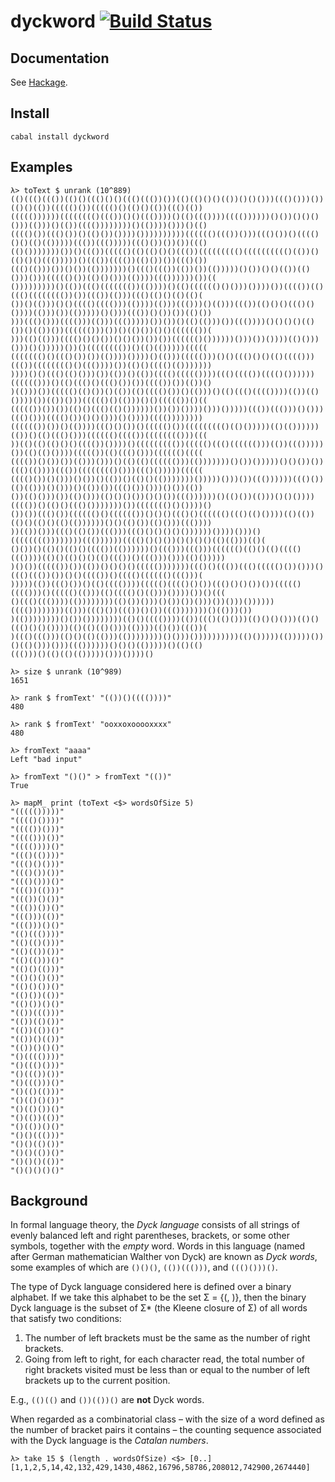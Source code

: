 # dyckword [![Build Status](https://img.shields.io/travis/johanneshilden/dyckword/master.svg?style=flat)](https://travis-ci.org/johanneshilden/dyckword)

## Documentation

See [Hackage](http://hackage.haskell.org/package/dyckword/docs/Math-DyckWord-Binary.html).

## Install

```
cabal install dyckword
```

## Examples

```
λ> toText $ unrank (10^889)
(()((()((())(()()((()()()((()((())())(()(()()()(())()()()))((()()))())(()()(())((((()())((((()()(()()(())((()(())
((((())))))(((((((()((())()()((())))()(()((())))(((())))))()())()()()()))(()))()(())(((())))))))()(())))()))()(()
(((()())((()())()(()())())))())))))))))(((((()((())()))((()())()(((()()()(()(()))))((())((()))))((()())())())((()
(()()))))))())()((())((((()(()(()()()((())((((((((()(((((((((()(())()(()()()((()))))()((())(((())(()())())((()())
((()(()))())()())(()))))))()((()((())(())())(()))))()())()()(())(()()))()))((((()())(()()()))(())))((())))))())((
()))))))))()(())((()((((((())(())))()(()(((((()()()))())))())(((())(()((()(((((((())())((())(()))((()(()()(()(()(
())()(()))()()(((()(((()))(())))(()))((()))()(()))((())(()()()((()()())))(()))())(()))))()()))((())()())())(()())
)))((()()))(((()))(()))((()))))())())()(()(()))())((())))()()()()(()())()(())())(((((()))())()(()())()()(((((())(
)))(()(()))(((()()()())()()())())())(((((()())))))()))())())))(()()))()))()()))))())()(((((((())()(()(()))))(((((
((((((()()((()())())(())))())))()(()))((((()))()()((()()()(()(((()))((())(((((((()()((())))())(()()(((()(()))))))
))))()()((()(()()))())(())()(())(((()((((())))((()(((())(((()())))))(((((()))()(()((()()((()())())(((())())(())()
)(()))())((((()(()())()(())(()(((()())()(()))()(()((()(((())))(())(()())))())(())()))((((()()(()))()()((((())()((
((((())())())(()()((()(()())))))())())())))()))()))))((())((()))()()))((()()))(((()())()()()))()())))(((())))))))
(((((())())()(())))((()()())()((((()())((((((((()(()()))))(()(())))))(())()(()((()()))(((((()(((())(((((((()))(((
))(()(()(()()()(((())())))()((((((((())((((()((()(((((()))(())((()))))())(()(()())))((((())(()((()()))(((((()((((
(((())()())())(()))()))()(()(()(((((()))(()))))))()())()))))()()())())((()(())))((())(((((((()()))((()()))))(((((
(((()())()()))()())()(())()(()()(()))))))()))))()))())((())))))((()())(()(()))()()))()(())())((()())()))()())(())
())(()()))())(()()))(()()()())()()())((())))))()(()())(()))()()())))(((())()(()()((()()))))))())((((((()()())))()
())())((()())(((((()()(((((())()()()((()()(((((()((()(()())))(()(())(()()(()()(()(())))))()()(()())(()()))((())))
))(())()))((()(()())((()))((()()()()()())))))())))()))()(((((((())))))))((())))))(((()()()())()()()()(()(()))(()(
()())()(()()(()()(((())(())))))()((()))((()))(((((()(()()(()(((()((())))(()()(()()()(()((())()((()))()))(()()))))
)()())((((())())(())()()()()((((()))))))((()()((())((()((((()())()))()((()((())())()()(((())()(((()(((((()((()))(
)))))(())((()())()(()(((())))((((()(((()()())((()()()())())((((()(((()))()((((()(()))(()(((()()(()))())))())()(((
()((()((())))(())))))))(()())()))()())())()))())()))())))))(((())))))))(()))((()())((())()())((()))))))()(()))())
)(())))))))()())())))))))(()()(((())))(())((()(()()))(()()()()))(()()((()()()())))(()(()(()()))(())))(()())((())(
)((()((()))(()()(()(()))(())))))))()()))())))))))))(()()))))(()))))())()(()()))()))((())))))()()()(()))))()(()(()
((()))()(()(()(()))))()))())))()

λ> size $ unrank (10^989)
1651

λ> rank $ fromText' "(())()(((())))"
480

λ> rank $ fromText' "ooxxoxooooxxxx"
480

λ> fromText "aaaa"
Left "bad input"

λ> fromText "()()" > fromText "(())"
True

λ> mapM_ print (toText <$> wordsOfSize 5)
"((((()))))"
"(((()())))"
"(((())()))"
"(((()))())"
"(((())))()"
"((()(())))"
"((()()()))"
"((()())())"
"((()()))()"
"((())(()))"
"((())()())"
"((())())()"
"((()))(())"
"((()))()()"
"(()((())))"
"(()(()()))"
"(()(())())"
"(()(()))()"
"(()()(()))"
"(()()()())"
"(()()())()"
"(()())(())"
"(()())()()"
"(())((()))"
"(())(()())"
"(())(())()"
"(())()(())"
"(())()()()"
"()(((())))"
"()((()()))"
"()((())())"
"()((()))()"
"()(()(()))"
"()(()()())"
"()(()())()"
"()(())(())"
"()(())()()"
"()()((()))"
"()()(()())"
"()()(())()"
"()()()(())"
"()()()()()"
```

## Background

In formal language theory, the *Dyck language* consists of all strings of evenly balanced left and right parentheses, brackets, or some other symbols, together with the *empty* word. Words in this language (named after German mathematician Walther von Dyck) are known as *Dyck words*, some examples of which are `()()()`, `(())((()))`, and `((()()))()`.

The type of Dyck language considered here is defined over a binary alphabet. If we take this alphabet to be the set Σ = {(, )}, then the binary Dyck language is the subset of Σ* (the Kleene closure of Σ) of all words that satisfy two conditions:

1. The number of left brackets must be the same as the number of right brackets.
2. Going from left to right, for each character read, the total number of right brackets visited must be less than or equal to the number of left brackets up to the current position.

E.g., `(()(()` and `())(())()` are **not** Dyck words.

When regarded as a combinatorial class &ndash; with the size of a word defined as the number of bracket pairs it contains &ndash; the counting sequence associated with the Dyck language is the *Catalan numbers*.

```
λ> take 15 $ (length . wordsOfSize) <$> [0..]
[1,1,2,5,14,42,132,429,1430,4862,16796,58786,208012,742900,2674440]
```


